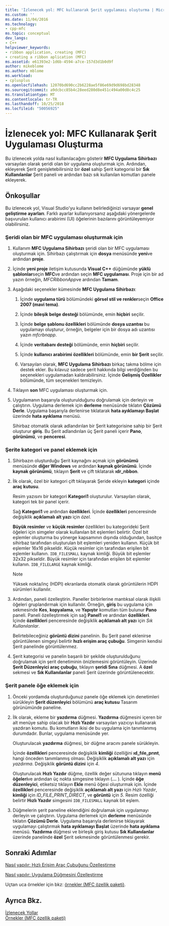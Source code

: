 ```yaml
---
title: 'İzlenecek yol: MFC kullanarak Şerit uygulaması oluşturma | Microsoft Docs'
ms.custom: ''
ms.date: 11/04/2016
ms.technology:
- cpp-mfc
ms.topic: conceptual
dev_langs:
- C++
helpviewer_keywords:
- ribbon application, creating (MFC)
- creating a ribbon aplication (MFC)
ms.assetid: e61393e2-1d6b-4594-a7ce-157d3d1b0d9f
author: mikeblome
ms.author: mblome
ms.workload:
- cplusplus
ms.openlocfilehash: 12070bd690cc2b6228ae5f86e69d9d698bd28348
ms.sourcegitcommit: a9dcbcc85b4c28eed280d8e451c494a00d8c4c25
ms.translationtype: MT
ms.contentlocale: tr-TR
ms.lasthandoff: 10/25/2018
ms.locfileid: "50056925"
---
```

# <a name="walkthrough-creating-a-ribbon-application-by-using-mfc"></a>İzlenecek yol: MFC Kullanarak Şerit Uygulaması Oluşturma

Bu izlenecek yolda nasıl kullanılacağını gösterir **MFC Uygulama Sihirbazı** varsayılan olarak şeridi olan bir uygulama oluşturmak için. Ardından, ekleyerek Şerit genişletebilirsiniz bir **özel** sahip Şerit kategorisi bir **Sık Kullanılanlar** Şerit paneli ve ardından bazı sık kullanılan komutları panele ekleyerek.

## <a name="prerequisites"></a>Önkoşullar

Bu izlenecek yol, Visual Studio'yu kullanın belirlediğinizi varsayar **genel geliştirme ayarları**. Farklı ayarlar kullanıyorsanız aşağıdaki yönergelerde başvurulan kullanıcı arabirimi (UI) öğelerinin bazılarını görüntüleyemiyor olabilirsiniz.

### <a name="to-create-an-mfc-application-that-has-a-ribbon"></a>Şeridi olan bir MFC uygulaması oluşturmak için

1. Kullanım **MFC Uygulama Sihirbazı** şeridi olan bir MFC uygulaması oluşturmak için. Sihirbazı çalıştırmak için **dosya** menüsünde **yeni**ve ardından **proje**.

1. İçinde **yeni proje** iletişim kutusunda **Visual C++** düğümünde **yüklü şablonlar**seçin **MFC**ve ardından seçin **MFC uygulaması**. Proje için bir ad yazın örneğin, *MFCRibbonApp*ve ardından **Tamam**.

1. Aşağıdaki seçenekler kümesinde **MFC Uygulama Sihirbazı**:

    1. İçinde **uygulama türü** bölümündeki **görsel stil ve renkler**seçin **Office 2007 (mavi tema)**.

    1. İçinde **bileşik belge desteği** bölümünde, emin **hiçbiri** seçilir.

    1. İçinde **belge şablonu özellikleri** bölümünde **dosya uzantısı** bu uygulamayı oluşturur, örneğin, belgeler için bir dosya adı uzantısı yazın *mfcrbnapp*.

    1. İçinde **veritabanı desteği** bölümünde, emin **hiçbiri** seçilir.

    1. İçinde **kullanıcı arabirimi özellikleri** bölümünde, emin **bir Şerit** seçilir.

    1. Varsayılan olarak, **MFC Uygulama Sihirbazı** birkaç takma bölme için destek ekler. Bu kılavuz sadece şerit hakkında bilgi verdiğinden bu seçenekleri uygulamadan kaldırabilirsiniz. İçinde **Gelişmiş Özellikler** bölümünde, tüm seçenekleri temizleyin.

1. Tıklayın **son** MFC uygulaması oluşturmak için.

1. Uygulamanın başarıyla oluşturulduğunu doğrulamak için derleyin ve çalıştırın. Uygulama derlemek için **derleme** menüsünde tıklatın **Çözümü Derle**. Uygulama başarıyla derlenirse tıklatarak **hata ayıklamayı Başlat** üzerinde **hata ayıklama** menüsü.

    Sihirbaz otomatik olarak adlandırılan bir Şerit kategorisine sahip bir Şerit oluşturur **giriş**. Bu Şerit adlandırılan üç Şerit paneli içerir **Pano**, **görünümü**, ve **penceresi**.

### <a name="to-add-a-category-and-panel-to-the-ribbon"></a>Şerite kategori ve panel eklemek için

1. Sihirbazın oluşturduğu Şerit kaynağını açmak için **görünümü** menüsünde **diğer Windows** ve ardından **kaynak görünümü**. İçinde **kaynak görünümü**, tıklayın **Şerit** ve çift tıklatarak **ıdr_rıbbon**.

1. İlk olarak, özel bir kategori çift tıklayarak Şeride ekleyin **kategori** içinde **araç kutusu**.

    Resim yazısını bir kategori **Kategori1** oluşturulur. Varsayılan olarak, kategori tek bir panel içerir.

    Sağ **Kategori1** ve ardından **özellikleri**. İçinde **özellikleri** penceresinde değişiklik **açıklamalı alt yazı** için *özel*.

    **Büyük resimler** ve **küçük resimler** özellikleri bu kategorideki Şerit öğeleri için simgeler olarak kullanılan bit eşlemleri belirtir. Özel bit eşlemler oluşturma bu yönerge kapsamının dışında olduğundan, basitçe sihirbaz tarafından oluşturulan bit eşlemleri yeniden kullanın. Küçük bit eşlemler 16x16 pikseldir. Küçük resimler için tarafından erişilen bit eşlemler kullanın. `IDB_FILESMALL` kaynak kimliği. Büyük bit eşlemler 32x32 pikseldir. Büyük resimler için tarafından erişilen bit eşlemler kullanın. `IDB_FILELARGE` kaynak kimliği.

    > [!NOTE]
    > Yüksek nokta/inç (HDPI) ekranlarda otomatik olarak görüntülerin HDPI sürümleri kullanılır.

1. Ardından, paneli özelleştirin. Paneller birbirlerine mantıksal olarak ilişkili öğeleri gruplandırmak için kullanılır. Örneğin, **giriş** bu uygulama için sekmesinde **Kes**, **kopyalama**, ve **Yapıştır** komutları tüm bulunur  **Pano** paneli. Paneli özelleştirmek için sağ **Panel1** ve ardından **özellikleri**. İçinde **özellikleri** penceresinde değişiklik **açıklamalı alt yazı** için *Sık Kullanılanlar*.

    Belirtebileceğiniz **görüntü dizini** panelinin. Bu Şerit panel eklenirse görüntülenen simgeyi belirtir **hızlı erişim araç çubuğu**. Simgenin kendisi Şerit panelinde görüntülenmez.

1. Şerit kategorisi ve panelin başarılı bir şekilde oluşturulduğunu doğrulamak için şerit denetiminin önizlemesini görüntüleyin. Üzerinde **Şerit Düzenleyici araç çubuğu**, tıklayın **şeridi Sına** düğmesi. A **özel** sekmesi ve **Sık Kullanılanlar** paneli Şerit üzerinde görüntülenecektir.

### <a name="to-add-elements-to-the-ribbon-panels"></a>Şerit panele öğe eklemek için

1. Önceki yordamda oluşturduğunuz panele öğe eklemek için denetimleri sürükleyin **Şerit düzenleyici** bölümünü **araç kutusu** Tasarım görünümünde paneline.

1. İlk olarak, ekleme bir **yazdırma** düğmesi. **Yazdırma** düğmesini içeren bir alt menüye sahip olacak bir **Hızlı Yazdır** varsayılan yazıcıyı kullanarak yazdıran komutu. Bu komutların ikisi de bu uygulama için tanımlanmış durumdadır. Bunlar, uygulama menüsünde yer.

    Oluşturulacak **yazdırma** düğmesi, bir düğme aracını panele sürükleyin.

    İçinde **özellikleri** penceresinde değişiklik **kimliği** özelliğini **ıd_fıle_prınt**, hangi önceden tanımlanmış olması. Değişiklik **açıklamalı alt yazı** için *yazdırma*. Değişiklik **görüntü dizini** için *4*.

    Oluşturulacak **Hızlı Yazdır** düğme, özellik değer sütununa tıklayın **menü öğeleri**ve ardından üç nokta simgesine tıklayın (**...** ). İçinde **öğe düzenleyici**, etiketsiz tıklayın **Ekle** menü öğesi oluşturmak için. İçinde **özellikleri** penceresinde değişiklik **açıklamalı alt yazı** için *Hızlı Yazdır*, **kimliği** için *ID_FILE_PRINT_DIRECT*, ve **görüntü** için *5*. Resim özelliği belirtir **Hızlı Yazdır** simgesini `IDB_FILESMALL` kaynak bit eşlem.

1. Düğmelerin şerit paneline eklendiğini doğrulamak için uygulamayı derleyin ve çalıştırın. Uygulama derlemek için **derleme** menüsünde tıklatın **Çözümü Derle**. Uygulama başarıyla derlenirse tıklayarak uygulamayı çalıştırmak **hata ayıklamayı Başlat** üzerinde **hata ayıklama** menüsü. **Yazdırma** düğmesi ve birleşik giriş kutusu **Sık Kullanılanlar** üzerinde panelinde **özel** Şerit sekmesinde görüntülenmesi gerekir.

## <a name="next-steps"></a>Sonraki Adımlar

[Nasıl yapılır: Hızlı Erişim Araç Çubuğunu Özelleştirme](../mfc/how-to-customize-the-quick-access-toolbar.md)

[Nasıl yapılır: Uygulama Düğmesini Özelleştirme](../mfc/how-to-customize-the-application-button.md)

Uçtan uca örnekler için bkz: [örnekler (MFC özellik paketi)](../visual-cpp-samples.md).

## <a name="see-also"></a>Ayrıca Bkz.

[İzlenecek Yollar](../mfc/walkthroughs-mfc.md)<br/>
[Örnekler (MFC özellik paketi)](../visual-cpp-samples.md)

